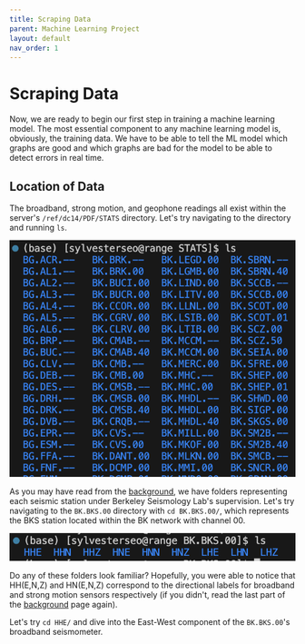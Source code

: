 ```yaml
---
title: Scraping Data
parent: Machine Learning Project
layout: default
nav_order: 1
---
```


# Scraping Data

Now, we are ready to begin our first step in training a machine learning model. The most essential component to any machine learning model is, obviously, the training data. We have to be able to tell the ML model which graphs are good and which graphs are bad for the model to be able to detect errors in real time.

## Location of Data

The broadband, strong motion, and geophone readings all exist within the server's `/ref/dc14/PDF/STATS` directory. Let's try navigating to the directory and running `ls`.

![image](/assets/scrape/ls.png)

As you may have read from the [background](./background.html), we have folders representing each seismic station under Berkeley Seismology Lab's supervision. Let's try navigating to the `BK.BKS.00` directory with `cd BK.BKS.00/`, which represents the BKS station located within the BK network with channel 00.

![image](/assets/scrape/cd.png)

Do any of these folders look familiar? Hopefully, you were able to notice that HH(E,N,Z) and HN(E,N,Z) correspond to the directional labels for broadband and strong motion sensors respectively (if you didn't, read the last part of the [background](./background.html) page again).

Let's try `cd HHE/` and dive into the East-West component of the `BK.BKS.00`'s broadband seismometer.

